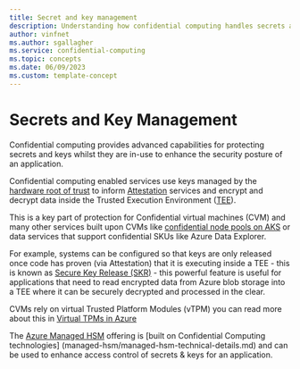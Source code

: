 ```yaml
---
title: Secret and key management
description: Understanding how confidential computing handles secrets and keys
author: vinfnet
ms.author: sgallagher
ms.service: confidential-computing
ms.topic: concepts
ms.date: 06/09/2023
ms.custom: template-concept
---
```

# Secrets and Key Management

Confidential computing provides advanced capabilities for protecting secrets and keys whilst they are in-use to enhance the security posture of an application.

Confidential computing enabled services use keys managed by the [hardware root of trust](trusted-compute-base.md#hardware-root-of-trust) to inform [Attestation](attestation.md) services and encrypt and decrypt data inside the Trusted Execution Environment ([TEE](trusted-execution-environment.md)).

This is a key part of protection for Confidential virtual machines (CVM) and many other services built upon CVMs like [confidential node pools on AKS](confidential-node-pools-aks.md) or data services that support confidential SKUs like Azure Data Explorer.

For example, systems can be configured so that keys are only released once code has proven (via Attestation) that it is executing inside a TEE - this is known as [Secure Key Release (SKR)](concept-skr-attestation.md) - this powerful feature is useful for applications that need to read encrypted data from Azure blob storage into a TEE where it can be securely decrypted and processed in the clear.

CVMs rely on virtual Trusted Platform Modules (vTPM) you can read more about this in [Virtual TPMs in Azure](virtual-tpms-in-azure-confidential-vm.md)

The [Azure Managed HSM](../key-vault/managed-hsm/overview.md) offering is [built on Confidential Computing technologies] (managed-hsm/managed-hsm-technical-details.md) and can be used to enhance access control of secrets & keys for an application.
